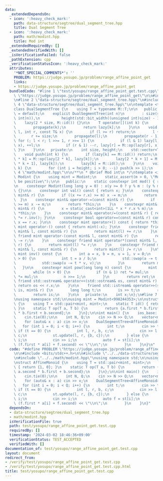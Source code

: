 ```yaml
---
data:
  _extendedDependsOn:
  - icon: ':heavy_check_mark:'
    path: data-structure/segtree/dual_segment_tree.hpp
    title: Dual Segment Tree
  - icon: ':heavy_check_mark:'
    path: math/modint.hpp
    title: Mod int
  _extendedRequiredBy: []
  _extendedVerifiedWith: []
  _isVerificationFailed: false
  _pathExtension: cpp
  _verificationStatusIcon: ':heavy_check_mark:'
  attributes:
    '*NOT_SPECIAL_COMMENTS*': ''
    PROBLEM: https://judge.yosupo.jp/problem/range_affine_point_get
    links:
    - https://judge.yosupo.jp/problem/range_affine_point_get
  bundledCode: "#line 1 \"test/yosupo/range_affine_point_get.test.cpp\"\n#define PROBLEM\
    \ \"https://judge.yosupo.jp/problem/range_affine_point_get\"\n\n#include <bits/stdc++.h>\n\
    \n#line 2 \"data-structure/segtree/dual_segment_tree.hpp\"\n#include <bit>\n#line\
    \ 4 \"data-structure/segtree/dual_segment_tree.hpp\"\n\ntemplate <typename M>\n\
    class DualSegmentTree {\n    using T = typename M::T;\n\n   public:\n    DualSegmentTree()\
    \ = default;\n    explicit DualSegmentTree(int n)\n        : size(std::bit_ceil((unsigned\
    \ int)n)),\n          height(std::bit_width((unsigned int)size) - 1),\n      \
    \    lazy(2 * size, M::id()) {}\n\n    T operator[](int k) {\n        k += size;\n\
    \        propagate(k);\n        return lazy[k];\n    }\n\n    void update(int\
    \ l, int r, const T& x) {\n        if (l >= r) return;\n        l += size;\n \
    \       r += size;\n        propagate(l);\n        propagate(r - 1);\n       \
    \ for (; l < r; l >>= 1, r >>= 1) {\n            if (l & 1) lazy[l] = M::op(lazy[l],\
    \ x), ++l;\n            if (r & 1) --r, lazy[r] = M::op(lazy[r], x);\n       \
    \ }\n    }\n\n   private:\n    int size, height;\n    std::vector<T> lazy;\n\n\
    \    void push(int k) {\n        if (lazy[k] == M::id()) return;\n        lazy[2\
    \ * k] = M::op(lazy[2 * k], lazy[k]);\n        lazy[2 * k + 1] = M::op(lazy[2\
    \ * k + 1], lazy[k]);\n        lazy[k] = M::id();\n    }\n\n    void propagate(int\
    \ k) {\n        for (int i = height; i > 0; --i) push(k >> i);\n    }\n};\n#line\
    \ 4 \"math/modint.hpp\"\n\n/**\n * @brief Mod int\n */\ntemplate <int m>\nclass\
    \ Modint {\n    using mint = Modint;\n    static_assert(m > 0, \"Modulus must\
    \ be positive\");\n\n   public:\n    static constexpr int mod() { return m; }\n\
    \n    constexpr Modint(long long y = 0) : x(y >= 0 ? y % m : (y % m + m) % m)\
    \ {}\n\n    constexpr int val() const { return x; }\n\n    constexpr mint& operator+=(const\
    \ mint& r) {\n        if ((x += r.x) >= m) x -= m;\n        return *this;\n  \
    \  }\n    constexpr mint& operator-=(const mint& r) {\n        if ((x += m - r.x)\
    \ >= m) x -= m;\n        return *this;\n    }\n    constexpr mint& operator*=(const\
    \ mint& r) {\n        x = static_cast<int>(1LL * x * r.x % m);\n        return\
    \ *this;\n    }\n    constexpr mint& operator/=(const mint& r) { return *this\
    \ *= r.inv(); }\n\n    constexpr bool operator==(const mint& r) const { return\
    \ x == r.x; }\n\n    constexpr mint operator+() const { return *this; }\n    constexpr\
    \ mint operator-() const { return mint(-x); }\n\n    constexpr friend mint operator+(const\
    \ mint& l, const mint& r) {\n        return mint(l) += r;\n    }\n    constexpr\
    \ friend mint operator-(const mint& l, const mint& r) {\n        return mint(l)\
    \ -= r;\n    }\n    constexpr friend mint operator*(const mint& l, const mint&\
    \ r) {\n        return mint(l) *= r;\n    }\n    constexpr friend mint operator/(const\
    \ mint& l, const mint& r) {\n        return mint(l) /= r;\n    }\n\n    constexpr\
    \ mint inv() const {\n        int a = x, b = m, u = 1, v = 0;\n        while (b\
    \ > 0) {\n            int t = a / b;\n            std::swap(a -= t * b, b);\n\
    \            std::swap(u -= t * v, v);\n        }\n        return mint(u);\n \
    \   }\n\n    constexpr mint pow(long long n) const {\n        mint ret(1), mul(x);\n\
    \        while (n > 0) {\n            if (n & 1) ret *= mul;\n            mul\
    \ *= mul;\n            n >>= 1;\n        }\n        return ret;\n    }\n\n   \
    \ friend std::ostream& operator<<(std::ostream& os, const mint& r) {\n       \
    \ return os << r.x;\n    }\n\n    friend std::istream& operator>>(std::istream&\
    \ is, mint& r) {\n        long long t;\n        is >> t;\n        r = mint(t);\n\
    \        return is;\n    }\n\n   private:\n    int x;\n};\n#line 7 \"test/yosupo/range_affine_point_get.test.cpp\"\
    \nusing namespace std;\n\nusing mint = Modint<998244353>;\n\nstruct AffineMonoid\
    \ {\n    using T = std::pair<mint, mint>;\n    static T id() { return {1, 0};\
    \ }\n    static T op(T a, T b) {\n        return {a.first * b.first, a.second\
    \ * b.first + b.second};\n    }\n};\n\nint main() {\n    ios_base::sync_with_stdio(false);\n\
    \    cin.tie(0);\n\n    int N, Q;\n    cin >> N >> Q;\n    vector<mint> a(N);\n\
    \    for (auto& x : a) cin >> x;\n    DualSegmentTree<AffineMonoid> st(N);\n \
    \   for (int i = 0; i < Q; i++) {\n        int t;\n        cin >> t;\n       \
    \ if (t == 0) {\n            int l, r, b, c;\n            cin >> l >> r >> b >>\
    \ c;\n            st.update(l, r, {b, c});\n        } else {\n            int\
    \ i;\n            cin >> i;\n            auto f = st[i];\n            cout <<\
    \ (f.first * a[i] + f.second) << \"\\n\";\n        }\n    }\n}\n"
  code: "#define PROBLEM \"https://judge.yosupo.jp/problem/range_affine_point_get\"\
    \n\n#include <bits/stdc++.h>\n\n#include \"../../data-structure/segtree/dual_segment_tree.hpp\"\
    \n#include \"../../math/modint.hpp\"\nusing namespace std;\n\nusing mint = Modint<998244353>;\n\
    \nstruct AffineMonoid {\n    using T = std::pair<mint, mint>;\n    static T id()\
    \ { return {1, 0}; }\n    static T op(T a, T b) {\n        return {a.first * b.first,\
    \ a.second * b.first + b.second};\n    }\n};\n\nint main() {\n    ios_base::sync_with_stdio(false);\n\
    \    cin.tie(0);\n\n    int N, Q;\n    cin >> N >> Q;\n    vector<mint> a(N);\n\
    \    for (auto& x : a) cin >> x;\n    DualSegmentTree<AffineMonoid> st(N);\n \
    \   for (int i = 0; i < Q; i++) {\n        int t;\n        cin >> t;\n       \
    \ if (t == 0) {\n            int l, r, b, c;\n            cin >> l >> r >> b >>\
    \ c;\n            st.update(l, r, {b, c});\n        } else {\n            int\
    \ i;\n            cin >> i;\n            auto f = st[i];\n            cout <<\
    \ (f.first * a[i] + f.second) << \"\\n\";\n        }\n    }\n}"
  dependsOn:
  - data-structure/segtree/dual_segment_tree.hpp
  - math/modint.hpp
  isVerificationFile: true
  path: test/yosupo/range_affine_point_get.test.cpp
  requiredBy: []
  timestamp: '2024-03-02 18:46:36+09:00'
  verificationStatus: TEST_ACCEPTED
  verifiedWith: []
documentation_of: test/yosupo/range_affine_point_get.test.cpp
layout: document
redirect_from:
- /verify/test/yosupo/range_affine_point_get.test.cpp
- /verify/test/yosupo/range_affine_point_get.test.cpp.html
title: test/yosupo/range_affine_point_get.test.cpp
---
```

